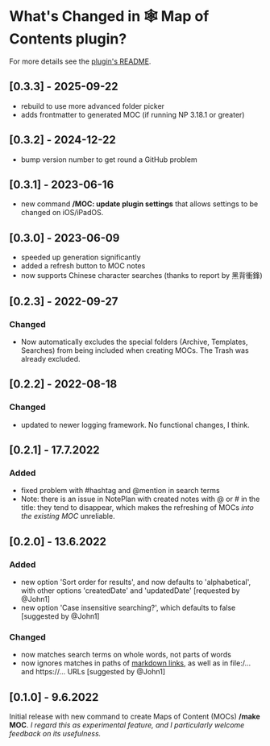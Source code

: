 # What's Changed in 🕸 Map of Contents plugin?
For more details see the [plugin's README](https://github.com/NotePlan/plugins/tree/main/jgclark.MOCs/).

## [0.3.3] - 2025-09-22
- rebuild to use more advanced folder picker
- adds frontmatter to generated MOC (if running NP 3.18.1 or greater)

## [0.3.2] - 2024-12-22
- bump version number to get round a GitHub problem

## [0.3.1] - 2023-06-16
- new command **/MOC: update plugin settings** that allows settings to be changed on iOS/iPadOS.

## [0.3.0] - 2023-06-09
- speeded up generation significantly
- added a refresh button to MOC notes
- now supports Chinese character searches (thanks to report by 黑背衝鋒)

## [0.2.3] - 2022-09-27
### Changed
- Now automatically excludes the special folders (Archive, Templates, Searches) from being included when creating MOCs. The Trash was already excluded.

## [0.2.2] - 2022-08-18
### Changed
- updated to newer logging framework. No functional changes, I think.

## [0.2.1] - 17.7.2022
### Added
- fixed problem with #hashtag and @mention in search terms
- Note: there is an issue in NotePlan with created notes with @ or # in the title: they tend to disappear, which makes the refreshing of MOCs _into the existing MOC_ unreliable.

## [0.2.0] - 13.6.2022
### Added
- new option 'Sort order for results', and now defaults to 'alphabetical', with other options 'createdDate' and 'updatedDate' [requested by @John1]
- new option 'Case insensitive searching?', which defaults to false [suggested by @John1]

### Changed
- now matches search terms on whole words, not parts of words
- now ignores matches in paths of [markdown links](path), as well as in file:/... and https://... URLs [suggested by @John1]

## [0.1.0] - 9.6.2022
Initial release with new command to create Maps of Content (MOCs) **/make MOC**. _I regard this as experimental feature, and I particularly welcome feedback on its usefulness._
